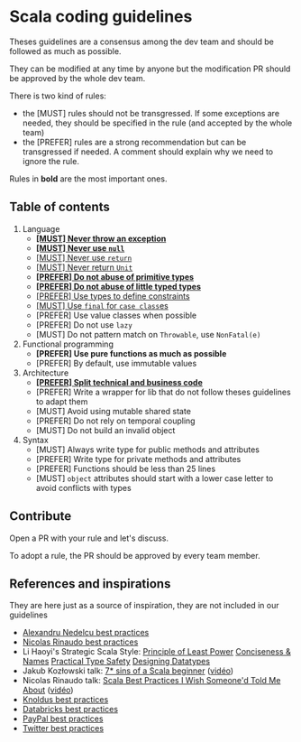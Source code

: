 # Scala coding guidelines

Theses guidelines are a consensus among the dev team and should be followed as much as possible.

They can be modified at any time by anyone but the modification PR should be approved by the whole dev team.

There is two kind of rules:
- the [MUST] rules should not be transgressed. If some exceptions are needed, they should be specified in the rule (and accepted by the whole team)
- the [PREFER] rules are a strong recommendation but can be transgressed if needed. A comment should explain why we need to ignore the rule.

Rules in **bold** are the most important ones.

## Table of contents

1. Language
    - [**[MUST] Never throw an exception**](guidelines/scala/never-throw-an-exception.md)
    - [**[MUST] Never use `null`**](guidelines/scala/never-use-null.md)
    - [[MUST] Never use `return`](guidelines/scala/never-use-return.md)
    - [[MUST] Never return `Unit`](guidelines/scala/never-return-unit.md)
    - [**[PREFER] Do not abuse of primitive types**](guidelines/scala/do-not-abuse-of-primitive-types.md)
    - [**[PREFER] Do not abuse of little typed types**](guidelines/scala/do-not-abuse-of-little-typed-types.md)
    - [[PREFER] Use types to define constraints](guidelines/scala/use-types-to-define-constraints.md)
    - [[MUST] Use `final` for `case class`es](guidelines/scala/use-final-for-case-classes.md)
    - [PREFER] Use value classes when possible
    - [PREFER] Do not use `lazy`
    - [MUST] Do not pattern match on `Throwable`, use `NonFatal(e)`
1. Functional programming
    - **[PREFER] Use pure functions as much as possible**
    - [PREFER] By default, use immutable values
1. Architecture
    - [**[PREFER] Split technical and business code**](guidelines/scala/split-technical-and-business-code.md)
    - [PREFER] Write a wrapper for lib that do not follow theses guidelines to adapt them
    - [MUST] Avoid using mutable shared state
    - [PREFER] Do not rely on temporal coupling
    - [MUST] Do not build an invalid object
1. Syntax
    - [MUST] Always write type for public methods and attributes
    - [PREFER] Write type for private methods and attributes
    - [PREFER] Functions should be less than 25 lines
    - [MUST] `object` attributes should start with a lower case letter to avoid conflicts with types

## Contribute

Open a PR with your rule and let's discuss.

To adopt a rule, the PR should be approved by every team member.

## References and inspirations

They are here just as a source of inspiration, they are not included in our guidelines

- [Alexandru Nedelcu best practices](https://github.com/alexandru/scala-best-practices)
- [Nicolas Rinaudo best practices](https://nrinaudo.github.io/scala-best-practices/)
- Li Haoyi's Strategic Scala Style: [Principle of Least Power](http://www.lihaoyi.com/post/StrategicScalaStylePrincipleofLeastPower.html) [Conciseness & Names](http://www.lihaoyi.com/post/StrategicScalaStyleConcisenessNames.html) [Practical Type Safety](http://www.lihaoyi.com/post/StrategicScalaStylePracticalTypeSafety.html) [Designing Datatypes](http://www.lihaoyi.com/post/StrategicScalaStyleDesigningDatatypes.html)
- Jakub Kozłowski talk: [7* sins of a Scala beginner](https://kubukoz.github.io/talks/seven-sins-of-a-scala-developer/slides) ([vidéo](https://www.youtube.com/watch?v=Z2YzCzfUNNk))
- Nicolas Rinaudo talk: [Scala Best Practices I Wish Someone'd Told Me About](https://nrinaudo.github.io/talk-scala-best-practices) ([vidéo](https://www.youtube.com/watch?v=lvlnH-uEjZA))
- [Knoldus best practices](https://blog.knoldus.com/scala-best-practices)
- [Databricks best practices](https://github.com/databricks/scala-style-guide)
- [PayPal best practices](https://github.com/paypal/scala-style-guide)
- [Twitter best practices](http://twitter.github.io/effectivescala)

